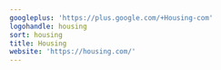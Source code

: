 ```yaml
---
googleplus: 'https://plus.google.com/+Housing-com'
logohandle: housing
sort: housing
title: Housing
website: 'https://housing.com/'
---
```

